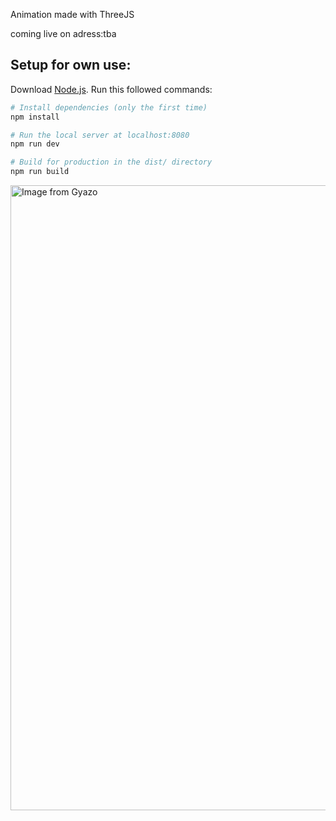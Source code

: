 Animation made with ThreeJS

coming live on adress:tba


## Setup for own use:

Download [Node.js](https://nodejs.org/en/download/).
Run this followed commands:

``` bash
# Install dependencies (only the first time)
npm install

# Run the local server at localhost:8080
npm run dev

# Build for production in the dist/ directory
npm run build
```
<a href="https://gyazo.com/196ff338e488478887a8cb182d924513"><img src="https://i.gyazo.com/196ff338e488478887a8cb182d924513.gif" alt="Image from Gyazo" width="1000"/></a>
